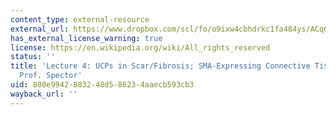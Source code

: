 ```yaml
---
content_type: external-resource
external_url: https://www.dropbox.com/scl/fo/o9ixw4cbhdrkc1fa484ys/ACq6DuYu5hFv7ao45rY8K1U/Lecture%20Recordings?dl=0&preview=24-9-17+2.787%2C+HST.535++UCPs+in+Scar+%28Spector%29+LWC.mp4&rlkey=u2rimyl1s7xeom33sli4jmryz&subfolder_nav_tracking=1
has_external_license_warning: true
license: https://en.wikipedia.org/wiki/All_rights_reserved
status: ''
title: 'Lecture 4: UCPs in Scar/Fibrosis; SMA-Expressing Connective Tissue Cells by
  Prof. Spector'
uid: 800e9942-8832-48d5-8623-4aaecb593cb3
wayback_url: ''
---
```

